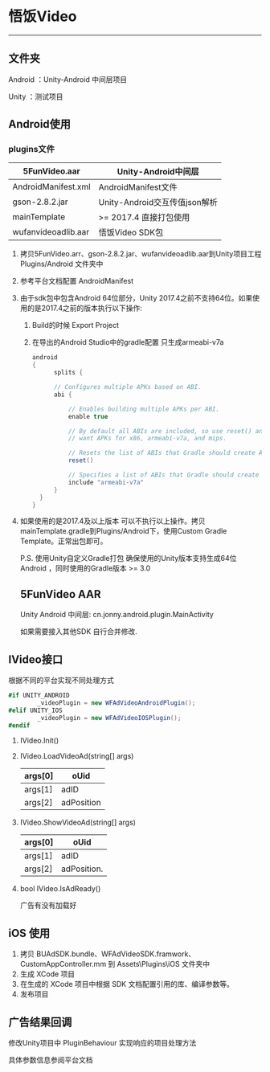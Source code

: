 # 悟饭Video

---

## 文件夹

Android ：Unity-Android 中间层项目

Unity ：测试项目



## Android使用

### plugins文件

| 5FunVideo.aar       | Unity-Android中间层           |
| ------------------- | ----------------------------- |
| AndroidManifest.xml | AndroidManifest文件           |
| gson-2.8.2.jar      | Unity-Android交互传值json解析 |
| mainTemplate        | >= 2017.4 直接打包使用        |
| wufanvideoadlib.aar | 悟饭Video SDK包               |



1. 拷贝5FunVideo.arr、gson-2.8.2.jar、wufanvideoadlib.aar到Unity项目工程 Plugins/Android 文件夹中

2. 参考平台文档配置 AndroidManifest

3. 由于sdk包中包含Android 64位部分，Unity 2017.4之前不支持64位。如果使用的是2017.4之前的版本执行以下操作:

   1. Build的时候 Export Project 

   2. 在导出的Android Studio中的gradle配置 只生成armeabi-v7a

      ```csharp
      android
      {
      		splits {
      
      		// Configures multiple APKs based on ABI.
      		abi {
      
      			// Enables building multiple APKs per ABI.
      			enable true
      
      			// By default all ABIs are included, so use reset() and include to specify that we only
      			// want APKs for x86, armeabi-v7a, and mips.
      
      			// Resets the list of ABIs that Gradle should create APKs for to none.
      			reset()
      
      			// Specifies a list of ABIs that Gradle should create APKs for.
      			include "armeabi-v7a"
      		}
      	}
      }
      ```

4. 如果使用的是2017.4及以上版本 可以不执行以上操作。拷贝mainTemplate.gradle到Plugins/Android下，使用Custom Gradle Template。正常出包即可。

   

   P.S. 使用Unity自定义Gradle打包 确保使用的Unity版本支持生成64位Android ，同时使用的Gradle版本 >= 3.0 

   

   ## 5FunVideo AAR

   Unity Android 中间层: cn.jonny.android.plugin.MainActivity

   如果需要接入其他SDK 自行合并修改.



## IVideo接口

根据不同的平台实现不同处理方式

```csharp
#if UNITY_ANDROID
        _videoPlugin = new WFAdVideoAndroidPlugin();
#elif UNITY_IOS
        _videoPlugin = new WFAdVideoIOSPlugin();
#endif
```

1. IVideo.Init()

2. IVideo.LoadVideoAd(string[] args)

   | args[0] | oUid       |
   | ------- | ---------- |
   | args[1] | adID       |
   | args[2] | adPosition |

3. IVideo.ShowVideoAd(string[] args)

   | args[0] | oUid        |
   | ------- | ----------- |
   | args[1] | adID        |
   | args[2] | adPosition. |

4. bool IVideo.IsAdReady()

   广告有没有加载好



## iOS 使用

1. 拷贝 BUAdSDK.bundle、WFAdVideoSDK.framwork、CustomAppController.mm 到 Assets\Plugins\iOS 文件夹中
2. 生成 XCode 项目
3. 在生成的 XCode 项目中根据 SDK 文档配置引用的库、编译参数等。
4. 发布项目



## 广告结果回调

修改Unity项目中 PluginBehaviour 实现响应的项目处理方法

具体参数信息参阅平台文档

